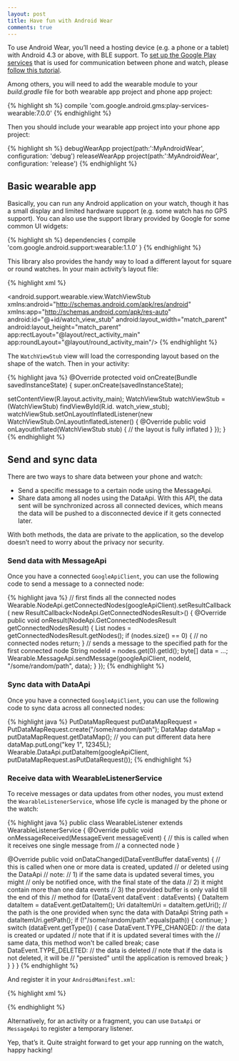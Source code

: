 ```yaml
---
layout: post
title: Have fun with Android Wear
comments: true
---
```


To use Android Wear, you’ll need a hosting device (e.g. a phone or a tablet) with Android 4.3 or above, with BLE support. To [set up the Google Play services](/2014/02/google-play-services-set-up/) that is used for communication between phone and watch, please [follow this tutorial](/2014/02/google-play-services-set-up/).

Among others, you will need to add the wearable module to your *build.gradle* file for both wearable app project and phone app project:

{% highlight sh %}
compile 'com.google.android.gms:play-services-wearable:7.0.0'
{% endhighlight %}

Then you should include your wearable app project into your phone app project:

{% highlight sh %}
debugWearApp project(path:':MyAndroidWear', configuration: 'debug')
releaseWearApp project(path:':MyAndroidWear', configuration: 'release')
{% endhighlight %}

## Basic wearable app

Basically, you can run any Android application on your watch, though it has a small display and limited hardware support (e.g. some watch has no GPS support). You can also use the support library provided by Google for some common UI widgets:

{% highlight sh %}
dependencies {
  compile 'com.google.android.support:wearable:1.1.0'
}
{% endhighlight %}

This library also provides the handy way to load a different layout for square or round watches. In your main activity’s layout file:

{% highlight xml %}
<?xml version="1.0" encoding="utf-8"?>
<android.support.wearable.view.WatchViewStub
  xmlns:android="http://schemas.android.com/apk/res/android"
  xmlns:app="http://schemas.android.com/apk/res-auto"
  android:id="@+id/watch_view_stub"
  android:layout_width="match_parent"
  android:layout_height="match_parent"
  app:rectLayout="@layout/rect_activity_main"
  app:roundLayout="@layout/round_activity_main"/>
{% endhighlight %}

The `WatchViewStub` view will load the corresponding layout based on the shape of the watch. Then in your activity:

{% highlight java %}
@Override
protected void onCreate(Bundle savedInstanceState) {
  super.onCreate(savedInstanceState);
 
  setContentView(R.layout.activity_main);
  WatchViewStub watchViewStub = (WatchViewStub) findViewById(R.id. watch_view_stub);
  watchViewStub.setOnLayoutInflatedListener(new WatchViewStub.OnLayoutInflatedListener() {
    @Override
    public void onLayoutInflated(WatchViewStub stub) {
      // the layout is fully inflated
    }
  });
}
{% endhighlight %}

## Send and sync data

There are two ways to share data between your phone and watch:

* Send a specific message to a certain node using the MessageApi.
* Share data among all nodes using the DataApi. With this API, the data sent will be synchronized across all connected devices, which means the data will be pushed to a disconnected device if it gets connected later.

With both methods, the data are private to the application, so the develop doesn’t need to worry about the privacy nor security.

### Send data with MessageApi

Once you have a connected `GoogleApiClient`, you can use the following code to send a message to a connected node:

{% highlight java %}
// first finds all the connected nodes
Wearable.NodeApi.getConnectedNodes(googleApiClient).setResultCallback(
  new ResultCallback<NodeApi.GetConnectedNodesResult>() {
    @Override
    public void onResult(NodeApi.GetConnectedNodesResult getConnectedNodesResult) {
      List<Node> nodes = getConnectedNodesResult.getNodes();
      if (nodes.size() == 0) {
        // no connected nodes
        return;
      }
      // sends a message to the specified path for the first connected node
      String nodeId = nodes.get(0).getId();
      byte[] data = ...;
      Wearable.MessageApi.sendMessage(googleApiClient, nodeId, "/some/random/path", data);
    }
  });
{% endhighlight %}

### Sync data with DataApi

Once you have a connected `GoogleApiClient`, you can use the following code to sync data across all connected nodes:

{% highlight java %}
PutDataMapRequest putDataMapRequest = PutDataMapRequest.create("/some/random/path");
DataMap dataMap = putDataMapRequest.getDataMap();
// you can put different data here
dataMap.putLong("key 1", 12345L);
Wearable.DataApi.putDataItem(googleApiClient, putDataMapRequest.asPutDataRequest());
{% endhighlight %}

### Receive data with WearableListenerService

To receive messages or data updates from other nodes, you must extend the `WearableListenerService`, whose life cycle is managed by the phone or the watch:

{% highlight java %}
public class WearableListener extends WearableListenerService {
  @Override
  public void onMessageReceived(MessageEvent messageEvent) {
    // this is called when it receives one single message from
    // a connected node
  }
 
  @Override
  public void onDataChanged(DataEventBuffer dataEvents) {
    // this is called when one or more data is created, updated
    // or deleted using the DataApi
    // note:
    // 1) if the same data is updated several times, you might
    // only be notified once, with the final state of the data
    // 2) it might contain more than one data events
    // 3) the provided buffer is only valid till the end of this
    // method
    for (DataEvent dataEvent : dataEvents) {
      DataItem dataItem = dataEvent.getDataItem();
      Uri dataItemUri = dataItem.getUri();
      // the path is the one provided when sync the data with DataApi
      String path = dataItemUri.getPath();
      if (!"/some/random/path".equals(path)) {
        continue;
      }
      switch (dataEvent.getType()) {
        case DataEvent.TYPE_CHANGED:
          // the data is created or updated
          // note that if it is updated several times with the
          // same data, this method won't be called
          break;
        case DataEvent.TYPE_DELETED:
          // the data is deleted
          // note that if the data is not deleted, it will be
          // "persisted" until the application is removed
          break;
      }
    }
  }
}
{% endhighlight %}

And register it in your `AndroidManifest.xml`:

{% highlight xml %}
<?xml version="1.0" encoding="utf-8"?>
<manifest xmlns:android="http://schemas.android.com/apk/res/android"
          package="net.zionsoft.sample">
  <application>
    <service android:name=".MyWearableListenerService">
      <intent-filter>
        <action android:name="com.google.android.gms.wearable.BIND_LISTENER"/>
      </intent-filter>
    </service>
  </application>
</manifest>
{% endhighlight %}

Alternatively, for an activity or a fragment, you can use `DataApi` or `MessageApi` to register a temporary listener.

Yep, that’s it. Quite straight forward to get your app running on the watch, happy hacking!
